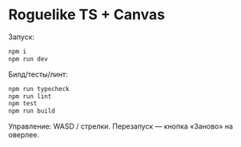 # Roguelike TS + Canvas

Запуск:

```bash
npm i
npm run dev
```

Билд/тесты/линт:

```bash
npm run typecheck
npm run lint
npm test
npm run build
```

Управление: WASD / стрелки. Перезапуск — кнопка «Заново» на оверлее.
